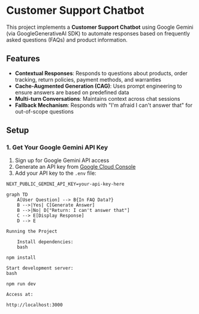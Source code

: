 # Customer Support Chatbot

This project implements a **Customer Support Chatbot** using Google Gemini (via GoogleGenerativeAI SDK) to automate responses based on frequently asked questions (FAQs) and product information.

## Features

- **Contextual Responses**: Responds to questions about products, order tracking, return policies, payment methods, and warranties
- **Cache-Augmented Generation (CAG)**: Uses prompt engineering to ensure answers are based on predefined data
- **Multi-turn Conversations**: Maintains context across chat sessions
- **Fallback Mechanism**: Responds with "I'm afraid I can't answer that" for out-of-scope questions

## Setup

### 1. Get Your Google Gemini API Key

1. Sign up for Google Gemini API access
2. Generate an API key from [Google Cloud Console](https://cloud.google.com/)
3. Add your API key to the `.env` file:

```env
NEXT_PUBLIC_GEMINI_API_KEY=your-api-key-here

graph TD
    A[User Question] --> B{In FAQ Data?}
    B -->|Yes| C[Generate Answer]
    B -->|No| D["Return: I can't answer that"]
    C --> E[Display Response]
    D --> E

Running the Project

    Install dependencies:
    bash

npm install

Start development server:
bash

npm run dev

Access at:

http://localhost:3000

